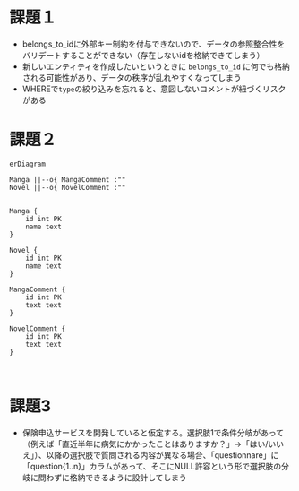 # 課題１

 - belongs_to_idに外部キー制約を付与できないので、データの参照整合性をバリデートすることができない（存在しないidを格納できてしまう）
 - 新しいエンティティを作成したいというときに `belongs_to_id` に何でも格納される可能性があり、データの秩序が乱れやすくなってしまう
 - WHEREで`type`の絞り込みを忘れると、意図しないコメントが紐づくリスクがある


# 課題２

```mermaid
erDiagram

Manga ||--o{ MangaComment :""
Novel ||--o{ NovelComment :""


Manga {
    id int PK
    name text
}

Novel {
    id int PK
    name text
}

MangaComment {
    id int PK
    text text
}

NovelComment {
    id int PK
    text text
}



```


# 課題3

 - 保険申込サービスを開発していると仮定する。選択肢1で条件分岐があって（例えば「直近半年に病気にかかったことはありますか？」→「はい/いいえ」）、以降の選択肢で質問される内容が異なる場合、「questionnare」に「question{1..n}」カラムがあって、そこにNULL許容という形で選択肢の分岐に問わずに格納できるように設計してしまう
